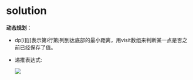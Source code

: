 # solution

**动态规划**：

- dp\[i\]\[j\]表示第i行第j列到达底部的最小距离，用visit数组来判断某一点是否之前已经保存了值。

- 递推表达式:

  ![](E:\leetcode\Medium\0120-三角形最小路径和\1.png)

